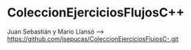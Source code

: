 # ColeccionEjerciciosFlujosC++
Juan Sebastián y Mario Llansó --> https://github.com/jsepucas/ColeccionEjerciciosFlujosC-.git
